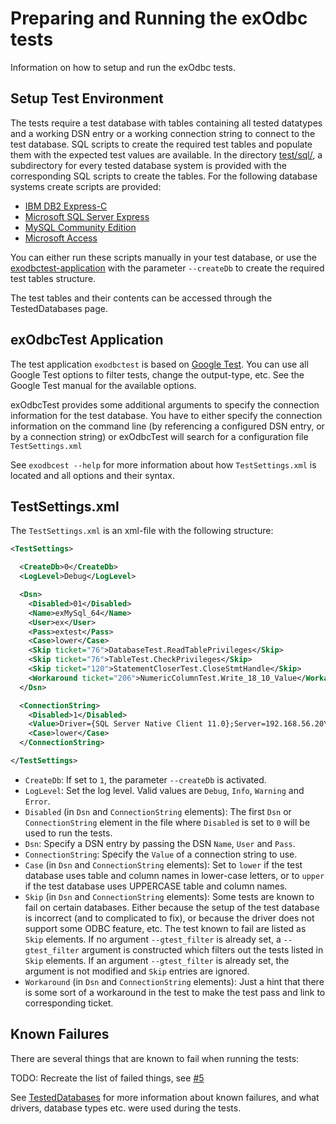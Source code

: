 # Preparing and Running the exOdbc tests
Information on how to setup and run the exOdbc tests.

## Setup Test Environment
The tests require a test database with tables containing all tested datatypes and a working DSN entry or a working connection string to connect to the test database. 
SQL scripts to create the required test tables and populate them with the expected test values are available. In the directory [test/sql/](/test/sql/), a subdirectory for every tested database system is provided with the corresponding SQL scripts to create the tables. For the following database systems create scripts are provided:

* [IBM DB2 Express-C](http://www.ibm.com/software/data/db2/express-c/)
* [Microsoft SQL Server Express](https://www.microsoft.com/de-ch/server-cloud/products/sql-server/)
* [MySQL Community Edition](https://www.mysql.de/)
* [Microsoft Access](https://products.office.com/de-ch/access)

You can either run these scripts manually in your test database, or use the [exodbctest-application](#exodbctest-application) with the parameter `--createDb` to create the required test tables structure.

The test tables and their contents can be accessed through the TestedDatabases page.

## exOdbcTest Application
The test application `exodbctest` is based on [Google Test](https://github.com/google/googletest). You can use all Google Test options to filter tests, change the output-type, etc. See the Google Test manual for the available options.

exOdbcTest provides some additional arguments to specify the connection information for the test database. You have to either specify the connection information on the command line (by referencing a configured DSN entry, or by a connection string) or exOdbcTest will search for a configuration file `TestSettings.xml`

See `exodbcest --help` for more information about how `TestSettings.xml` is located and all options and their syntax.

## TestSettings.xml 
The `TestSettings.xml` is an xml-file with the following structure:
```xml
<TestSettings>

  <CreateDb>0</CreateDb>
  <LogLevel>Debug</LogLevel>

  <Dsn>
    <Disabled>01</Disabled>
    <Name>exMySql_64</Name>
    <User>ex</User>
    <Pass>extest</Pass>
    <Case>lower</Case>
    <Skip ticket="76">DatabaseTest.ReadTablePrivileges</Skip>
    <Skip ticket="76">TableTest.CheckPrivileges</Skip>
    <Skip ticket="120">StatementCloserTest.CloseStmtHandle</Skip>
    <Workaround ticket="206">NumericColumnTest.Write_18_10_Value</Workaround>
  </Dsn>

  <ConnectionString>
    <Disabled>1</Disabled>
    <Value>Driver={SQL Server Native Client 11.0};Server=192.168.56.20\EXODBC;Database=exodbc;Uid=ex;Pwd=extest;</Value>
    <Case>lower</Case>
  </ConnectionString>

</TestSettings>
```

* `CreateDb`: If set to `1`, the parameter `--createDb` is activated.
* `LogLevel`: Set the log level. Valid values are `Debug`, `Info`, `Warning` and `Error`.
* `Disabled` (in `Dsn` and `ConnectionString` elements): The first `Dsn` or `ConnectionString` element in the file where `Disabled` is set to `0` will be used to run the tests.
* `Dsn`: Specify a DSN entry by passing the DSN `Name`, `User` and `Pass`.
* `ConnectionString`: Specify the `Value` of a connection string to use.
* `Case` (in `Dsn` and `ConnectionString` elements): Set to `lower` if the test database uses table and column names in lower-case letters, or to `upper` if the test database uses UPPERCASE table and column names.
* `Skip` (in `Dsn` and `ConnectionString` elements): Some tests are known to fail on certain databases. Either because the setup of the test database is incorrect (and to complicated to fix), or because the driver does not support some ODBC feature, etc. The test known to fail are listed as `Skip` elements. If no argument `--gtest_filter` is already set, a `--gtest_filter` argument is constructed which filters out the tests listed in `Skip` elements. If an argument `--gtest_filter` is already set, the argument is not modified and `Skip` entries are ignored.
* `Workaround` (in `Dsn` and `ConnectionString` elements): Just a hint that there is some sort of a workaround in the test to make the test pass and link to corresponding ticket.

## Known Failures
There are several things that are known to fail when running the tests:

TODO: Recreate the list of failed things, see [#5](/../../issues/5)

See [TestedDatabases](TestedDatabases.md) for more information about known failures, and what drivers, database types etc. were used during the tests.
